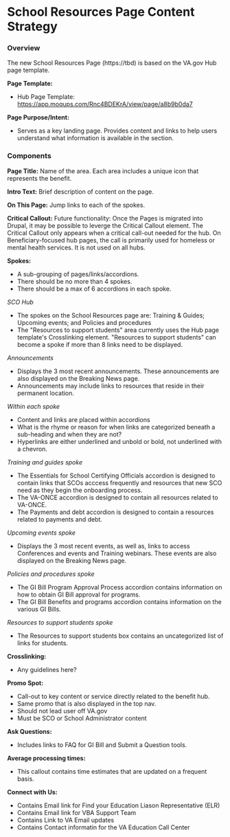 # School Resources Page Content Strategy


### Overview

The new School Resources Page (https://tbd) is based on the VA.gov Hub page template.

**Page Template:**
- Hub Page Template: https://app.moqups.com/Rnc4BDEKrA/view/page/a8b9b0da7

**Page Purpose/Intent:**
- Serves as a key landing page. Provides content and links to help users understand what information is available in the section.  

### Components

**Page Title:**
Name of the area. Each area includes a unique icon that represents the benefit.  

**Intro Text:**
Brief description of content on the page.

**On This Page:**
Jump links to each of the spokes. 

**Critical Callout:**
Future functionality: Once the Pages is migrated into Drupal, it may be possible to leverge the Critical Callout element.  The Critical Callout only appears when a critical call-out needed for the hub.  On Beneficiary-focused hub pages, the call is primarily used for homeless or mental health services. It is not used on all hubs. 

**Spokes:**
- A sub-grouping of pages/links/accordions.   
- There should be no more than 4 spokes.
- There should be a max of 6 accordions in each spoke.  

*SCO Hub*
- The spokes on the School Resources page are: Training & Guides; Upcoming events; and Policies and procedures
- The "Resources to support students" area currently uses the Hub page template's Crosslinking element.  "Resources to support students" can become a spoke if more than 8 links need to be displayed.

*Announcements*
- Displays the 3 most recent announcements.  These announcements are also displayed on the Breaking News page. 
- Announcements may include links to resources that reside in their permanent location.

*Within each spoke* 
- Content and links are placed within accordions
- What is the rhyme or reason for when links are categorized beneath a sub-heading and when they are not?
- Hyperlinks are either underlined and unbold or bold, not underlined with a chevron. 

*Training and guides spoke*
- The Essentials for School Certifying Officials accordion is designed to contain links that SCOs acccess frequently and resources that new SCO need as they begin the onboarding process.
- The VA-ONCE accordion is designed to contain all resources related to VA-ONCE.
- The Payments and debt accordion is designed to contain a resources related to payments and debt.

*Upcoming events spoke*
- Displays the 3 most recent events, as well as, links to access Conferences and events and Training webinars.  These events are also displayed on the Breaking News page. 

*Policies and procedures spoke*
- The GI Bill Program Approval Process accordion contains information on how to obtain GI Bill approval for programs.
- The GI Bill Benefits and programs accordion contains information on the various GI Bills.

*Resources to support students spoke*
- The Resources to support students box contains an uncategorized list of links for students.


**Crosslinking:**
- Any guidelines here?


**Promo Spot:**  
- Call-out to key content or service directly related to the benefit hub.  
- Same promo that is also displayed in the top nav.
- Should not lead user off VA.gov
- Must be SCO or School Administrator content

**Ask Questions:**
- Includes links to FAQ for GI Bill and Submit a Question tools.

**Average processing times:**
- This callout contains time estimates that are updated on a frequent basis.  

**Connect with Us:**
- Contains Email link for Find your Education Liason Representative (ELR)
- Contains Email link for VBA Support Team
- Contains Link to VA Email updates
- Contains Contact informatin for the VA Education Call Center
